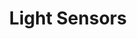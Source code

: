 ---
layout: chapter
title: Light Sensors
course: workshop

slides:

  - class: title-slide

    content: |

      ![Gather Workshops Logo]([[BASE_URL]]/theme/assets/images/gw_logo.png)

      # Using Sensors
      

    notes: |

      In this chapter you're going to learn how to use light sensors so your robot doesnt go into a dark room.

      By the end of the workshop you will have programmed your robot to use a light sensor. 

    
##########


  - content: |


      ## Loop Control
      ![Loops ]([[BASE_URL]]/media/images/slidecontent/sensor1.jpg){: height="250" width="400"}
      Do you remember if/else/forever loops?
      We will need them for this chapter! 
    notes: |

      Quick recap on if/else/forever statements. Any questions?  

    


##########


  - content: |

      

      ## Operators
      ![Operators]([[BASE_URL]]/media/images/slidecontent/operators.jpg){: height="300" width="450"}
      Do you remember operators?
      They are used to perform comparisons. Eg: 4 < 5

    notes: |
      Give them other examples how operators can be used.

    


##########

  - content: |

      ## Reading Temperature 

      ![Example]([[BASE_URL]]/media/images/slidecontent/sensor3.jpg){: height="250" width="400"}
      What will happen in this program?
      You will use a similar statement to this in the next challenge. 
    notes: |

      Explain how operators are used in if/else statements, and how you can compare numbers to number 
      returned by different functions. Explain how you would program the temperature sensor. If you've used a temperature
      sensor in your if statement, your program will go and check what the sensor is equal to, eg 20.
      the temperature variable will be equal to 20, therefore you can compare this number to the other operator and make a decision.

    

##########

  - content: |

      ## Challenge 

      Program the robot to use a light sensor.
      If it drives into a room and it is dark, reverse out of the room.
      If room is light keep driving forwards. 
    notes: |

      0 darkest, 999 lightest
      You may use notes from previous slides.

    

##########


  - content: |

      ![Thumbs Up!]([[BASE_URL]]/theme/assets/images/thumbs-up.svg){: height="200"}

      ## Using Sensors: Completed
      Now lets move on to the next chapter.
      [Take me to the next chapter!](remote.html)

    notes: |

      :)


---